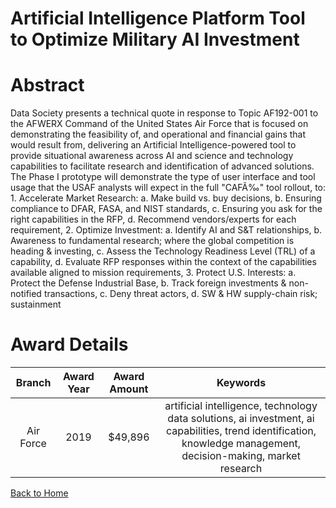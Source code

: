 
Artificial Intelligence Platform Tool to Optimize Military AI Investment
========================================================================

# Abstract


Data Society presents a technical quote in response to Topic AF192-001 to the AFWERX Command of the United States Air Force that is focused on demonstrating the feasibility of, and operational and financial gains that would result from, delivering an Artificial Intelligence-powered tool to provide situational awareness across AI and science and technology capabilities to facilitate research and identification of advanced solutions. The Phase I prototype will demonstrate the type of user interface and tool usage that the USAF analysts will expect in the full "CAFÃ‰" tool rollout, to: 1. Accelerate Market Research: a. Make build vs. buy decisions, b. Ensuring compliance to DFAR, FASA, and NIST standards, c. Ensuring you ask for the right capabilities in the RFP, d. Recommend vendors/experts for each requirement, 2. Optimize Investment: a. Identify AI and S&T relationships, b. Awareness to fundamental research; where the global competition is heading & investing, c. Assess the Technology Readiness Level (TRL) of a capability, d. Evaluate RFP responses within the context of the capabilities available aligned to mission requirements, 3. Protect U.S. Interests: a. Protect the Defense Industrial Base, b. Track foreign investments & non-notified transactions, c. Deny threat actors, d. SW & HW supply-chain risk; sustainment  

# Award Details

|Branch|Award Year|Award Amount|Keywords|
| :---: | :---: | :---: | :---: |
|Air Force|2019|$49,896|artificial intelligence, technology data solutions, ai investment, ai capabilities, trend identification, knowledge management, decision-making, market research|
  
  


[Back to Home](https://github.com/chrischow/dod_sbir_awards#1530)